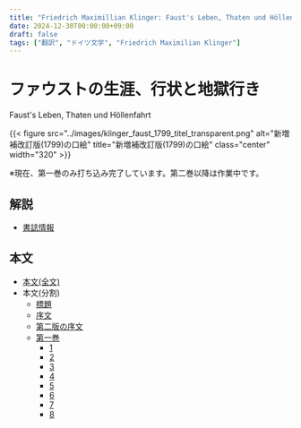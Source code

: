 ```yaml
---
title: "Friedrich Maximillian Klinger: Faust's Leben, Thaten und Höllenfahrt (1799)"
date: 2024-12-30T00:00:00+09:00
draft: false
tags: ["翻訳", "ドイツ文学", "Friedrich Maximilian Klinger"]
---
```


# ファウストの生涯、行状と地獄行き
Faust's Leben, Thaten und Höllenfahrt

{{< figure src="../images/klinger_faust_1799_titel_transparent.png" alt="新増補改訂版(1799)の口絵" title="新増補改訂版(1799)の口絵" class="center" width="320" >}}

※現在、第一巻のみ打ち込み完了しています。第二巻以降は作業中です。

## 解説
* [書誌情報](../pages/bibliography)

## 本文
* [本文(全文)](../pages/all)
* 本文(分割)
  * [標題](../pages/0/title)
  * [序文](../pages/0/vorwort)
  * [第二版の序文](../pages/0/vorwort2)
  * [第一巻](../pages/1/1-all)
    * [1](../pages/1/1-1)
    * [2](../pages/1/1-2)
    * [3](../pages/1/1-3)
    * [4](../pages/1/1-4)
    * [5](../pages/1/1-5)
    * [6](../pages/1/1-6)
    * [7](../pages/1/1-7)
    * [8](../pages/1/1-8)